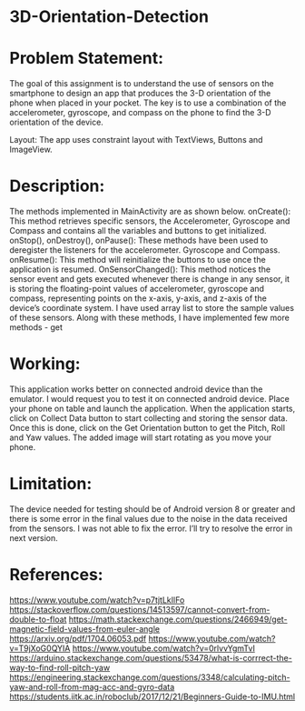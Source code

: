 # 3D-Orientation-Detection

# Problem Statement: 
The goal of this assignment is to understand the use of sensors on the smartphone to design an app that produces the 3-D orientation of the phone when placed in your pocket. The key is to use a combination of the accelerometer, gyroscope, and compass on the phone to find the 3-D orientation of the device. 

Layout: The app uses constraint layout with TextViews, Buttons and ImageView.

# Description:
The methods implemented in MainActivity are as shown below.
onCreate(): This method retrieves specific sensors, the Accelerometer, Gyroscope and Compass and contains all the variables and buttons to get initialized.
onStop(), onDestroy(), onPause(): These methods have been used to deregister the listeners for the accelerometer. Gyroscope and Compass.
onResume(): This method will reinitialize the buttons to use once the application is resumed.
OnSensorChanged(): This method notices the sensor event and gets executed whenever there is change in any sensor, it is storing the floating-point values of accelerometer, gyroscope and compass, representing points on the x-axis, y-axis, and z-axis of the device’s coordinate system. I have used array list to store the sample values of these sensors. 
Along with these methods, I have implemented few more methods - get

# Working:
This application works better on connected android device than the emulator. I would request you to test it on connected android device.
Place your phone on table and launch the application. When the application starts, click on Collect Data button to start collecting and storing the sensor data. Once this is done, click on the Get Orientation button to get the Pitch, Roll and Yaw values. The added image will start rotating as you move your phone.  

# Limitation:
The device needed for testing should be of Android version 8 or greater and there is some error in the final values due to the noise in the data received from the sensors. I was not able to fix the error. I’ll try to resolve the error in next version.

# References:
https://www.youtube.com/watch?v=p7tjtLkIlFo
https://stackoverflow.com/questions/14513597/cannot-convert-from-double-to-float
https://math.stackexchange.com/questions/2466949/get-magnetic-field-values-from-euler-angle
https://arxiv.org/pdf/1704.06053.pdf
https://www.youtube.com/watch?v=T9jXoG0QYIA
https://www.youtube.com/watch?v=0rlvvYgmTvI
https://arduino.stackexchange.com/questions/53478/what-is-corrrect-the-way-to-find-roll-pitch-yaw
https://engineering.stackexchange.com/questions/3348/calculating-pitch-yaw-and-roll-from-mag-acc-and-gyro-data
https://students.iitk.ac.in/roboclub/2017/12/21/Beginners-Guide-to-IMU.html


